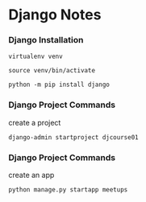 # Django Notes

### Django Installation

```
virtualenv venv

source venv/bin/activate

python -m pip install django   
```

### Django Project Commands

create a project

`django-admin startproject djcourse01`

### Django Project Commands

create an app

`python manage.py startapp meetups`
